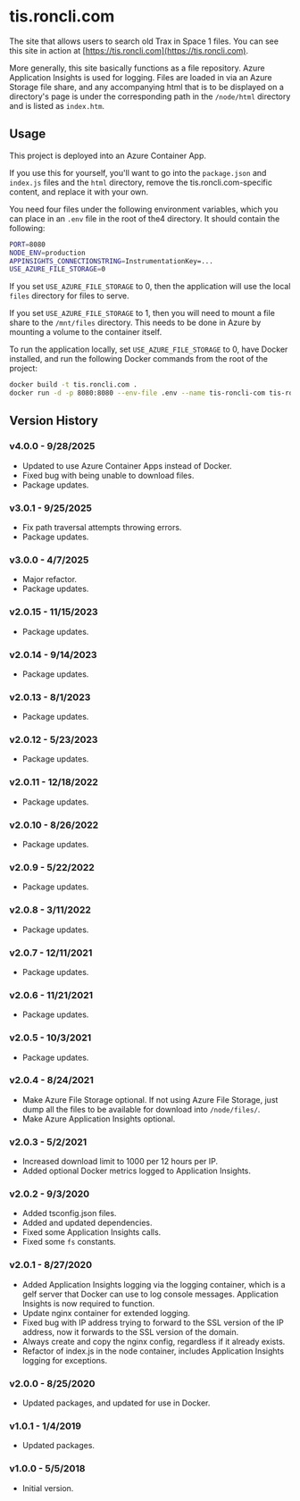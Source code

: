 # tis.roncli.com
The site that allows users to search old Trax in Space 1 files.  You can see this site in action at [https://tis.roncli.com](https://tis.roncli.com).

More generally, this site basically functions as a file repository.  Azure Application Insights is used for logging.  Files are loaded in via an Azure Storage file share, and any accompanying html that is to be displayed on a directory's page is under the corresponding path in the `/node/html` directory and is listed as `index.htm`.

## Usage

This project is deployed into an Azure Container App.

If you use this for yourself, you'll want to go into the `package.json` and `index.js` files and the `html` directory, remove the tis.roncli.com-specific content, and replace it with your own.

You need four files under the following environment variables, which you can place in an `.env` file in the root of the4 directory.  It should contain the following:

```sh
PORT=8080
NODE_ENV=production
APPINSIGHTS_CONNECTIONSTRING=InstrumentationKey=...
USE_AZURE_FILE_STORAGE=0
```

If you set `USE_AZURE_FILE_STORAGE` to 0, then the application will use the local `files` directory for files to serve.

If you set `USE_AZURE_FILE_STORAGE` to 1, then you will need to mount a file share to the `/mnt/files` directory.  This needs to be done in Azure by mounting a volume to the container itself.

To run the application locally, set `USE_AZURE_FILE_STORAGE` to 0, have Docker installed, and run the following Docker commands from the root of the project:

```sh
docker build -t tis.roncli.com .
docker run -d -p 8080:8080 --env-file .env --name tis-roncli-com tis-roncli-com
```

## Version History

### v4.0.0 - 9/28/2025
* Updated to use Azure Container Apps instead of Docker.
* Fixed bug with being unable to download files.
* Package updates.

### v3.0.1 - 9/25/2025
* Fix path traversal attempts throwing errors.
* Package updates.

### v3.0.0 - 4/7/2025
* Major refactor.
* Package updates.

### v2.0.15 - 11/15/2023
* Package updates.

### v2.0.14 - 9/14/2023
* Package updates.

### v2.0.13 - 8/1/2023
* Package updates.

### v2.0.12 - 5/23/2023
* Package updates.

### v2.0.11 - 12/18/2022
* Package updates.

### v2.0.10 - 8/26/2022
* Package updates.

### v2.0.9 - 5/22/2022
* Package updates.

### v2.0.8 - 3/11/2022
* Package updates.

### v2.0.7 - 12/11/2021
* Package updates.

### v2.0.6 - 11/21/2021
* Package updates.

### v2.0.5 - 10/3/2021
* Package updates.

### v2.0.4 - 8/24/2021
* Make Azure File Storage optional.  If not using Azure File Storage, just dump all the files to be available for download into `/node/files/`.
* Make Azure Application Insights optional.

### v2.0.3 - 5/2/2021
* Increased download limit to 1000 per 12 hours per IP.
* Added optional Docker metrics logged to Application Insights.

### v2.0.2 - 9/3/2020
* Added tsconfig.json files.
* Added and updated dependencies.
* Fixed some Application Insights calls.
* Fixed some `fs` constants.

### v2.0.1 - 8/27/2020
* Added Application Insights logging via the logging container, which is a gelf server that Docker can use to log console messages.  Application Insights is now required to function.
* Update nginx container for extended logging.
* Fixed bug with IP address trying to forward to the SSL version of the IP address, now it forwards to the SSL version of the domain.
* Always create and copy the nginx config, regardless if it already exists.
* Refactor of index.js in the node container, includes Application Insights logging for exceptions.

### v2.0.0 - 8/25/2020
* Updated packages, and updated for use in Docker.

### v1.0.1 - 1/4/2019
* Updated packages.

### v1.0.0 - 5/5/2018
* Initial version.
